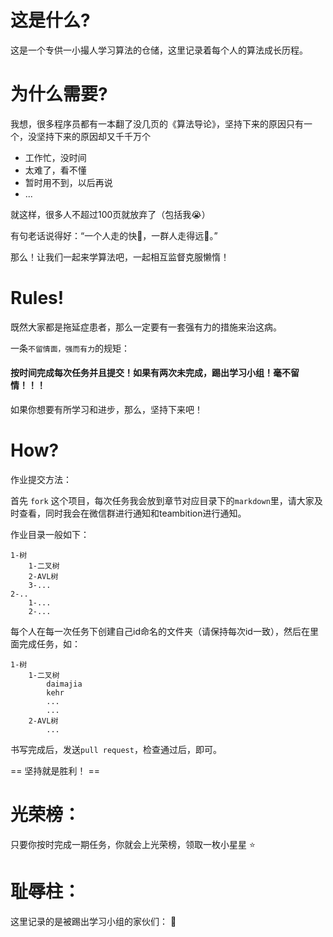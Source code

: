 这是什么?
==========

这是一个专供一小撮人学习算法的仓储，这里记录着每个人的算法成长历程。

为什么需要?
==========

我想，很多程序员都有一本翻了没几页的《算法导论》，坚持下来的原因只有一个，没坚持下来的原因却又千千万个

*	工作忙，没时间
*	太难了，看不懂
*	暂时用不到，以后再说
*	...

就这样，很多人不超过100页就放弃了（包括我:sob:）

有句老话说得好：“一个人走的快:runner:，一群人走得远:two_men_holding_hands:。”

那么！让我们一起来学算法吧，一起相互监督克服懒惰！


Rules!
==========

既然大家都是拖延症患者，那么一定要有一套强有力的措施来治这病。

一条`不留情面，强而有力`的规矩：

#### 按时间完成每次任务并且提交！如果有两次未完成，踢出学习小组！毫不留情！！！ ####

如果你想要有所学习和进步，那么，坚持下来吧！

How?
==========

作业提交方法：
	
首先 `fork` 这个项目，每次任务我会放到章节对应目录下的`markdown`里，请大家及时查看，同时我会在微信群进行通知和teambition进行通知。

作业目录一般如下：

	1-树
		1-二叉树
		2-AVL树
		3-...
	2-..
		1-...
		2-...

每个人在每一次任务下创建自己id命名的文件夹（请保持每次id一致），然后在里面完成任务，如：
	
	1-树
		1-二叉树
			daimajia
			kehr
			...
			...
		2-AVL树
			...
	
书写完成后，发送`pull request`，检查通过后，即可。

==	坚持就是胜利！ ==

光荣榜：
=======

只要你按时完成一期任务，你就会上光荣榜，领取一枚小星星 :star:

耻辱柱：
=======

这里记录的是被踢出学习小组的家伙们： :gun:

